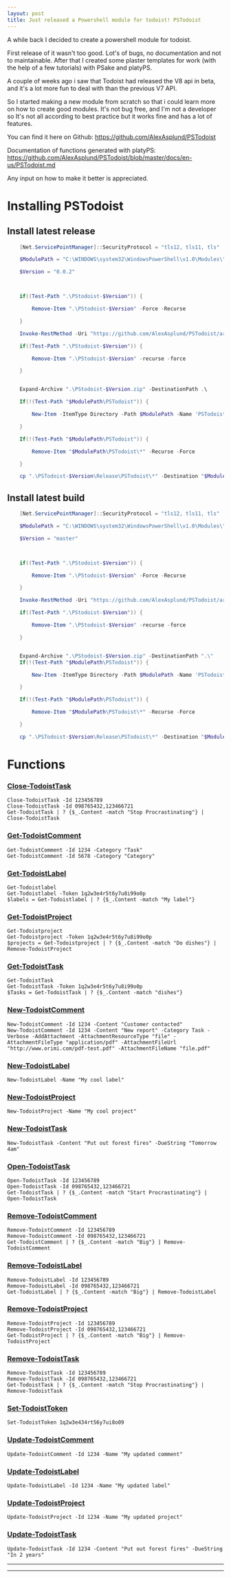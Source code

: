 ```yaml
---
layout: post
title: Just released a Powershell module for todoist! PSTodoist
---
```

A while back I decided to create a powershell module for todoist.

First release of it wasn't too good. Lot's of bugs, no documentation and not to maintainable.
After that I created some plaster templates for work (with the help of a few tutorials) with PSake and platyPS.

A couple of weeks ago i saw that Todoist had released the V8 api in beta, and it's a lot more fun to deal with than the previous V7 API.

So I started making a new module from scratch so that i could learn more on how to create good modules.
It's not bug free, and I'm not a developer so It's not all according to best practice but it works fine and has a lot of features.

You can find it here on Github: https://github.com/AlexAsplund/PSTodoist

Documentation of functions generated with platyPS: https://github.com/AlexAsplund/PSTodoist/blob/master/docs/en-us/PSTodoist.md

Any input on how to make it better is appreciated.

# Installing PSTodoist


## Install latest release
```Powershell
    [Net.ServicePointManager]::SecurityProtocol = "tls12, tls11, tls"

    $ModulePath = "C:\WINDOWS\system32\WindowsPowerShell\v1.0\Modules\"

    $Version = "0.0.2"



    if((Test-Path ".\PStodoist-$Version")) {

        Remove-Item ".\PStodoist-$Version" -Force -Recurse

    }

    Invoke-RestMethod -Uri "https://github.com/AlexAsplund/PSTodoist/archive/v$Version.zip" -OutFile ".\PStodoist-$Version.zip"

    if((Test-Path ".\PStodoist-$Version")) {

        Remove-Item ".\PStodoist-$Version" -recurse -force

    }


    Expand-Archive ".\PStodoist-$Version.zip" -DestinationPath .\

    If(!(Test-Path "$ModulePath\PSTodoist")) {

        New-Item -ItemType Directory -Path $ModulePath -Name 'PSTodoist'

    }

    If(!(Test-Path "$ModulePath\PSTodoist")) {

        Remove-Item "$ModulePath\PSTodoist\*" -Recurse -Force 

    }

    cp ".\PSTodoist-$Version\Release\PSTodoist\*" -Destination "$ModulePath\PSTodoist\" -Recurse -Force

```

## Install latest build

```Powershell
    [Net.ServicePointManager]::SecurityProtocol = "tls12, tls11, tls"

    $ModulePath = "C:\WINDOWS\system32\WindowsPowerShell\v1.0\Modules\"

    $Version = "master"



    if((Test-Path ".\PStodoist-$Version")) {

        Remove-Item ".\PStodoist-$Version" -Force -Recurse

    }

    Invoke-RestMethod -Uri "https://github.com/AlexAsplund/PSTodoist/archive/master.zip" -OutFile ".\PStodoist-$Version.zip"

    if((Test-Path ".\PStodoist-$Version")) {

        Remove-Item ".\PStodoist-$Version" -recurse -force

    }


    Expand-Archive ".\PStodoist-$Version.zip" -DestinationPath ".\"
    If(!(Test-Path "$ModulePath\PSTodoist")) {

        New-Item -ItemType Directory -Path $ModulePath -Name 'PSTodoist'

    }

    If(!(Test-Path "$ModulePath\PSTodoist")) {

        Remove-Item "$ModulePath\PSTodoist\*" -Recurse -Force 

    }

    cp ".\PSTodoist-$Version\Release\PSTodoist\*" -Destination "$ModulePath\PSTodoist\" -Recurse -Force
```

# Functions

### [Close-TodoistTask](Close-TodoistTask.md)

    Close-TodoistTask -Id 123456789
    Close-TodoistTask -Id 098765432,123466721
    Get-TodoistTask | ? {$_.Content -match "Stop Procrastinating"} | Close-TodoistTask

### [Get-TodoistComment](Get-TodoistComment.md)

    Get-TodoistComment -Id 1234 -Category "Task"
    Get-TodoistComment -Id 5678 -Category "Category"

### [Get-TodoistLabel](Get-TodoistLabel.md)

    Get-Todoistlabel
    Get-Todoistlabel -Token 1q2w3e4r5t6y7u8i99o0p
    $labels = Get-Todoistlabel | ? {$_.Content -match "My label"}

### [Get-TodoistProject](Get-TodoistProject.md)

    Get-Todoistproject
    Get-Todoistproject -Token 1q2w3e4r5t6y7u8i99o0p
    $projects = Get-Todoistproject | ? {$_.Content -match "Do dishes"} | Remove-TodoistProject

### [Get-TodoistTask](Get-TodoistTask.md)

    Get-TodoistTask
    Get-TodoistTask -Token 1q2w3e4r5t6y7u8i99o0p
    $Tasks = Get-TodoistTask | ? {$_.Content -match "dishes"}

### [New-TodoistComment](New-TodoistComment.md)

    New-TodoistComment -Id 1234 -Content "Customer contacted"
    New-TodoistComment -Id 1234 -Content "New report" -Category Task -Verbose -AddAttachment -AttachmentResourceType "file" -AttachmentFileType "application/pdf" -AttachmentFileUrl "http://www.orimi.com/pdf-test.pdf" -AttachmentFileName "file.pdf"

### [New-TodoistLabel](New-TodoistLabel.md)

    New-TodoistLabel -Name "My cool label"

### [New-TodoistProject](New-TodoistProject.md)

    New-TodoistProject -Name "My cool project"

### [New-TodoistTask](New-TodoistTask.md)

    New-TodoistTask -Content "Put out forest fires" -DueString "Tomorrow 4am"

### [Open-TodoistTask](Open-TodoistTask.md)

    Open-TodoistTask -Id 123456789
    Open-TodoistTask -Id 098765432,123466721
    Get-TodoistTask | ? {$_.Content -match "Start Procrastinating"} | Open-TodoistTask

### [Remove-TodoistComment](Remove-TodoistComment.md)

    Remove-TodoistComment -Id 123456789
    Remove-TodoistComment -Id 098765432,123466721
    Get-TodoistComment | ? {$_.Content -match "Big"} | Remove-TodoistComment

### [Remove-TodoistLabel](Remove-TodoistLabel.md)

    Remove-TodoistLabel -Id 123456789
    Remove-TodoistLabel -Id 098765432,123466721
    Get-TodoistLabel | ? {$_.Content -match "Big"} | Remove-TodoistLabel

### [Remove-TodoistProject](Remove-TodoistProject.md)

    Remove-TodoistProject -Id 123456789
    Remove-TodoistProject -Id 098765432,123466721
    Get-TodoistProject | ? {$_.Content -match "Big"} | Remove-TodoistProject

### [Remove-TodoistTask](Remove-TodoistTask.md)

    Remove-TodoistTask -Id 123456789
    Remove-TodoistTask -Id 098765432,123466721
    Get-TodoistTask | ? {$_.Content -match "Stop Procrastinating"} | Remove-TodoistTask

### [Set-TodoistToken](Set-TodoistToken.md)

    Set-TodoistToken 1q2w3e434rt56y7ui8o09

### [Update-TodoistComment](Update-TodoistComment.md)

    Update-TodoistComment -Id 1234 -Name "My updated comment"

### [Update-TodoistLabel](Update-TodoistLabel.md)

    Update-TodoistLabel -Id 1234 -Name "My updated label"

### [Update-TodoistProject](Update-TodoistProject.md)

    Update-TodoistProject -Id 1234 -Name "My updated project"

### [Update-TodoistTask](Update-TodoistTask.md)

    Update-TodoistTask -Id 1234 -Content "Put out forest fires" -DueString "In 2 years"

****
----